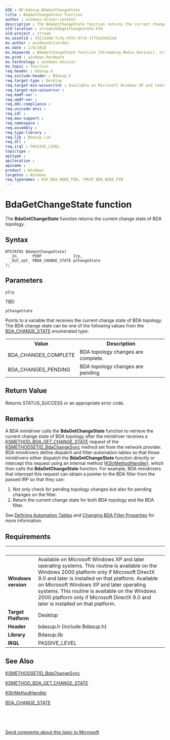 ```yaml
---
UID : NF:bdasup.BdaGetChangeState
title : BdaGetChangeState function
author : windows-driver-content
description : The BdaGetChangeState function returns the current change state of BDA topology.
old-location : stream\bdagetchangestate.htm
old-project : stream
ms.assetid : fd111e80-fc3e-4f21-97cb-1f75ae34d1e9
ms.author : windowsdriverdev
ms.date : 1/9/2018
ms.keywords : BdaGetChangeState function [Streaming Media Devices], stream.bdagetchangestate, bdasup/BdaGetChangeState, BdaGetChangeState, bdaref_52b39183-4a62-47b2-91d1-41fb76b31606.xml
ms.prod : windows-hardware
ms.technology : windows-devices
ms.topic : function
req.header : bdasup.h
req.include-header : Bdasup.h
req.target-type : Desktop
req.target-min-winverclnt : Available on Microsoft Windows XP and later operating systems. This routine is available on the Windows 2000 platform only if Microsoft DirectX 9.0 and later is installed on that platform.
req.target-min-winversvr : 
req.kmdf-ver : 
req.umdf-ver : 
req.ddi-compliance : 
req.unicode-ansi : 
req.idl : 
req.max-support : 
req.namespace : 
req.assembly : 
req.type-library : 
req.lib : Bdasup.lib
req.dll : 
req.irql : PASSIVE_LEVEL
topictype : 
apitype : 
apilocation : 
apiname : 
product : Windows
targetos : Windows
req.typenames : KSP_BDA_NODE_PIN, *PKSP_BDA_NODE_PIN
---
```



# BdaGetChangeState function
The <b>BdaGetChangeState</b> function returns the current change state of BDA topology.

## Syntax

````
NTSTATUS BdaGetChangeState(
  _In_      PIRP              Irp,
  _Out_opt_ PBDA_CHANGE_STATE pChangeState
);
````

## Parameters

`pIrp`

TBD

`pChangeState`

Points to a variable that receives the current change state of BDA topology. The BDA change state can be one of the following values from the <a href="https://msdn.microsoft.com/library/windows/hardware/ff556518">BDA_CHANGE_STATE</a> enumerated type:
<table>
<tr>
<th>Value</th>
<th>Description</th>
</tr>
<tr>
<td>
BDA_CHANGES_COMPLETE

</td>
<td>
BDA topology changes are complete. 

</td>
</tr>
<tr>
<td>
BDA_CHANGES_PENDING

</td>
<td>
BDA topology changes are pending.

</td>
</tr>
</table>


## Return Value

Returns STATUS_SUCCESS or an appropriate error code.

## Remarks

A BDA minidriver calls the <b>BdaGetChangeState</b> function to retrieve the current change state of BDA topology after the minidriver receives a <a href="https://msdn.microsoft.com/library/windows/hardware/ff563417">KSMETHOD_BDA_GET_CHANGE_STATE</a> request of the <a href="https://msdn.microsoft.com/library/windows/hardware/ff563403">KSMETHODSETID_BdaChangeSync</a> method set from the network provider. BDA minidrivers define dispatch and filter-automation tables so that those minidrivers either dispatch the <b>BdaGetChangeState</b> function directly or intercept this request using an internal method (<a href="..\ks\nc-ks-pfnkshandler.md">KStrMethodHandler</a>), which then calls the <b>BdaGetChangeState</b> function. For example, BDA minidrivers that intercept this request can obtain a pointer to the BDA filter from the passed IRP so that they can: 
<ol>
<li>
Not only check for pending topology changes but also for pending changes on the filter. 

</li>
<li>
Return the current change state for both BDA topology and the BDA filter. 

</li>
</ol>See <a href="https://msdn.microsoft.com/1c0dace6-b618-4705-bf5d-65457d14c072">Defining Automation Tables</a> and <a href="https://msdn.microsoft.com/1833864a-5759-437c-ba60-0b38602d9e41">Changing BDA Filter Properties</a> for more information.

## Requirements
| &nbsp; | &nbsp; |
| ---- |:---- |
| **Windows version** | Available on Microsoft Windows XP and later operating systems. This routine is available on the Windows 2000 platform only if Microsoft DirectX 9.0 and later is installed on that platform. Available on Microsoft Windows XP and later operating systems. This routine is available on the Windows 2000 platform only if Microsoft DirectX 9.0 and later is installed on that platform. |
| **Target Platform** | Desktop |
| **Header** | bdasup.h (include Bdasup.h) |
| **Library** | Bdasup.lib |
| **IRQL** | PASSIVE_LEVEL |

## See Also

<a href="https://msdn.microsoft.com/library/windows/hardware/ff563403">KSMETHODSETID_BdaChangeSync</a>

<a href="https://msdn.microsoft.com/library/windows/hardware/ff563417">KSMETHOD_BDA_GET_CHANGE_STATE</a>

<a href="..\ks\nc-ks-pfnkshandler.md">KStrMethodHandler</a>

<a href="https://msdn.microsoft.com/library/windows/hardware/ff556518">BDA_CHANGE_STATE</a>

 

 

<a href="mailto:wsddocfb@microsoft.com?subject=Documentation%20feedback [stream\stream]:%20BdaGetChangeState function%20 RELEASE:%20(1/9/2018)&amp;body=%0A%0APRIVACY STATEMENT%0A%0AWe use your feedback to improve the documentation. We don't use your email address for any other purpose, and we'll remove your email address from our system after the issue that you're reporting is fixed. While we're working to fix this issue, we might send you an email message to ask for more info. Later, we might also send you an email message to let you know that we've addressed your feedback.%0A%0AFor more info about Microsoft's privacy policy, see http://privacy.microsoft.com/en-us/default.aspx." title="Send comments about this topic to Microsoft">Send comments about this topic to Microsoft</a>